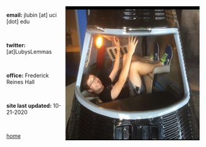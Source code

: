 
<img align="right" src= "./jackpic2.jpg" width="350" height="350">

<strong>email:</strong> jlubin [at] uci [dot] edu

<br>

<strong>twitter:</strong> [at]LubysLemmas

<br>


<strong>office:</strong> Frederick Reines Hall

<br>

<strong>site last updated:</strong> 10-21-2020

<br>

[home](./)
